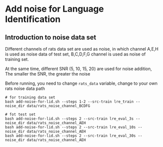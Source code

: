 # Add noise for Language Identification

## Introduction to noise data set
Different channels of rats data set are used as noise, in which channel A,E,H is used as noise data of test set,
B,C,D,F,G channel is used as noise of training set.

At the same time, different SNR (5, 10, 15, 20) are used for noise addition, The smaller the SNR, the greater the noise

Before running, you need to change ```rats_data``` variable, change to your own rats noise data path

```
# for training data set
bash add-noise-for-lid.sh --steps 1-2 --src-train lre_train --noise_dir data/rats_noise_channel_BCDFG

# fot test set
bash add-noise-for-lid.sh --steps 2 --src-train lre_eval_3s --noise_dir data/rats_noise_channel_AEH
bash add-noise-for-lid.sh --steps 2 --src-train lre_eval_10s --noise_dir data/rats_noise_channel_AEH
bash add-noise-for-lid.sh --steps 2 --src-train lre_eval_30s --noise_dir data/rats_noise_channel_AEH
```
